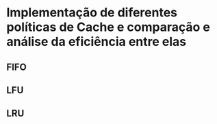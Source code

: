 # Implementação de diferentes políticas de Cache e comparação e análise da eficiência entre elas

## FIFO

## LFU

## LRU
